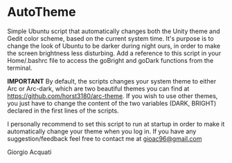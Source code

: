 # AutoTheme
Simple Ubuntu script that automatically changes both the Unity theme and Gedit color scheme, based on the current system time.
It's purpose is to change the look of Ubuntu to be darker during night ours, in order to make the screen brightness less disturbing.
Add a reference to this script in your Home/.bashrc file to access the goBright and goDark functions from the terminal.


**IMPORTANT**
By default, the scripts changes your system theme to either Arc or Arc-dark, which are two beautiful themes you can find at https://github.com/horst3180/arc-theme. If you wish to use other themes, you just have to change the content of the two variables (DARK, BRIGHT) declared in the first lines of the scripts.

I personally recommend to set this script to run at startup in order to make it automatically change your theme when you log in.
If you have any suggestion/feedback feel free to contact me at gioac96@gmail.com

Giorgio Acquati

